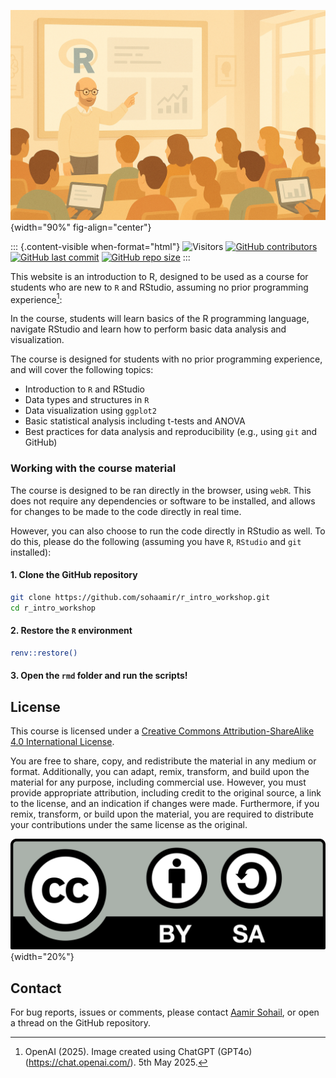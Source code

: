 ![](images/introduction/gpt_aamir_teaching.png){width="90%" fig-align="center"}

::: {.content-visible when-format="html"}
![Visitors](https://pageview.vercel.app/?github_user=sohaamir/r_intro_workshop)
[![GitHub contributors](https://img.shields.io/github/contributors/sohaamir/r_intro_workshop.svg)](https://github.com/sohaamir/r_intro_workshop/graphs/contributors) 
[![GitHub last commit](https://img.shields.io/github/last-commit/sohaamir/r_intro_workshop?color=orange&logo=github)](https://github.com/sohaamir/r_intro_workshop)
[![GitHub repo size](https://img.shields.io/github/repo-size/sohaamir/r_intro_workshop?color=brightgreen&logo=github)](https://github.com/sohaamir/r_intro_workshop)
:::

This website is an introduction to R, designed to be used as a course for students who are new to `R` and RStudio, assuming no prior programming experience[^1]:

[^1]: OpenAI (2025). Image created using ChatGPT (GPT4o) (https://chat.openai.com/). 5th May 2025.

In the course, students will learn basics of the R programming language, navigate RStudio and learn how to perform basic data analysis and visualization.

The course is designed for students with no prior programming experience, and will cover the following topics:
- Introduction to `R` and RStudio
- Data types and structures in `R`
- Data visualization using `ggplot2`
- Basic statistical analysis including t-tests and ANOVA
- Best practices for data analysis and reproducibility (e.g., using `git` and GitHub)

### Working with the course material 

The course is designed to be ran directly in the browser, using `webR`. This does not require any dependencies or software to be installed, and allows for changes to be made to the code directly in real time.

However, you can also choose to run the code directly in RStudio as well. To do this, please do the following (assuming you have `R`, `RStudio` and `git` installed): 

#### 1. Clone the GitHub repository

```bash
git clone https://github.com/sohaamir/r_intro_workshop.git
cd r_intro_workshop
```

#### 2. Restore the `R` environment

```bash
renv::restore()
```

#### 3. Open the `rmd` folder and run the scripts!

## License

This course is licensed under a [Creative Commons Attribution-ShareAlike 4.0 International License](https://creativecommons.org/licenses/by-sa/4.0/deed.en).

You are free to share, copy, and redistribute the material in any medium or format. Additionally, you can adapt, remix, transform, and build upon the material for any purpose, including commercial use.
However, you must provide appropriate attribution, including credit to the original source, a link to the license, and an indication if changes were made. Furthermore, if you remix, transform, or build upon the material, you are required to distribute your contributions under the same license as the original.

![](images/introduction/cc_by_sa.png){width="20%"}

## Contact

For bug reports, issues or comments, please contact [Aamir Sohail](mailto:axs2210@bham.ac.uk), or open a thread on the GitHub repository.